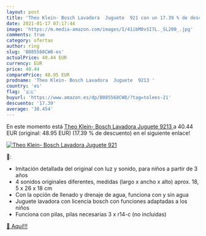 ```yaml
---
layout: post
title: 'Theo Klein- Bosch Lavadora  Juguete  921 con un 17.39 % de descuento'
date: 2021-01-17 07:17:44
image: 'https://m.media-amazon.com/images/I/41ibM0vSI7L._SL200_.jpg'
comments: true
category: ofertas
author: ring
slug: 'B085568CW8-es'
actualPrice: 40.44 EUR
currency: EUR
price: 40.44
comparePrice: 48.95 EUR
prodname: 'Theo Klein- Bosch Lavadora  Juguete  9213 '
country: 'es'
flag: '🇪🇸'
buyurl: 'https://www.amazon.es/dp/B085568CW8/?tag=tolees-21'
descuento: '17.39'
average: '38.454'
---
```


En este momento está [Theo Klein- Bosch Lavadora  Juguete  9213 ](https://www.amazon.es/dp/B085568CW8/?tag=tolees-21) a 40.44 EUR (original: 48.95 EUR) (17.39 %  de descuento) en el siguiente enlace!

[![Theo Klein- Bosch Lavadora  Juguete  921](https://m.media-amazon.com/images/I/41ibM0vSI7L._SL200_.jpg)](https://www.amazon.es/dp/B085568CW8/?tag=tolees-21)

🔎:

- Imitación detallada del original con luz y sonido, para niños a partir de 3 años
- 4 sonidos originales diferentes, medidas (largo x ancho x alto) aprox. 18, 5 x 26 x 18 cm
- Con la opción de llenado y drenaje de agua, funciona con y sin agua
- Juguete lavadora con licencia bosch con funciones adaptadas a los niños
- Funciona con pilas, pilas necesarias 3 x r14-c (no incluidas)

[🛒 Aquí!!!](https://www.amazon.es/dp/B085568CW8/?tag=tolees-21)
